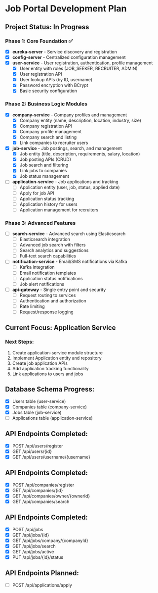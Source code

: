 # Job Portal Development Plan

## Project Status: In Progress

### Phase 1: Core Foundation ✅
- [x] **eureka-server** - Service discovery and registration
- [x] **config-server** - Centralized configuration management  
- [x] **user-service** - User registration, authentication, profile management
  - [x] User entity with roles (JOB_SEEKER, RECRUITER, ADMIN)
  - [x] User registration API
  - [x] User lookup APIs (by ID, username)
  - [x] Password encryption with BCrypt
  - [x] Basic security configuration

### Phase 2: Business Logic Modules
- [x] **company-service** - Company profiles and management
  - [x] Company entity (name, description, location, industry, size)
  - [x] Company registration API
  - [x] Company profile management
  - [x] Company search and listing
  - [x] Link companies to recruiter users

- [x] **job-service** - Job postings, search, and management
  - [x] Job entity (title, description, requirements, salary, location)
  - [x] Job posting APIs (CRUD)
  - [x] Job search and filtering
  - [x] Link jobs to companies
  - [x] Job status management

- [ ] **application-service** - Job applications and tracking
  - [ ] Application entity (user, job, status, applied date)
  - [ ] Apply for job API
  - [ ] Application status tracking
  - [ ] Application history for users
  - [ ] Application management for recruiters

### Phase 3: Advanced Features
- [ ] **search-service** - Advanced search using Elasticsearch
  - [ ] Elasticsearch integration
  - [ ] Advanced job search with filters
  - [ ] Search analytics and suggestions
  - [ ] Full-text search capabilities

- [ ] **notification-service** - Email/SMS notifications via Kafka
  - [ ] Kafka integration
  - [ ] Email notification templates
  - [ ] Application status notifications
  - [ ] Job alert notifications

- [ ] **api-gateway** - Single entry point and security
  - [ ] Request routing to services
  - [ ] Authentication and authorization
  - [ ] Rate limiting
  - [ ] Request/response logging

## Current Focus: Application Service

### Next Steps:
1. Create application-service module structure
2. Implement Application entity and repository
3. Create job application APIs
4. Add application tracking functionality
5. Link applications to users and jobs

## Database Schema Progress:
- [x] Users table (user-service)
- [x] Companies table (company-service)
- [x] Jobs table (job-service)
- [ ] Applications table (application-service)

## API Endpoints Completed:
- [x] POST /api/users/register
- [x] GET /api/users/{id}
- [x] GET /api/users/username/{username}

## API Endpoints Completed:
- [x] POST /api/companies/register
- [x] GET /api/companies/{id}
- [x] GET /api/companies/owner/{ownerId}
- [x] GET /api/companies/search

## API Endpoints Completed:
- [x] POST /api/jobs
- [x] GET /api/jobs/{id}
- [x] GET /api/jobs/company/{companyId}
- [x] GET /api/jobs/search
- [x] GET /api/jobs/active
- [x] PUT /api/jobs/{id}/status

## API Endpoints Planned:
- [ ] POST /api/applications/apply